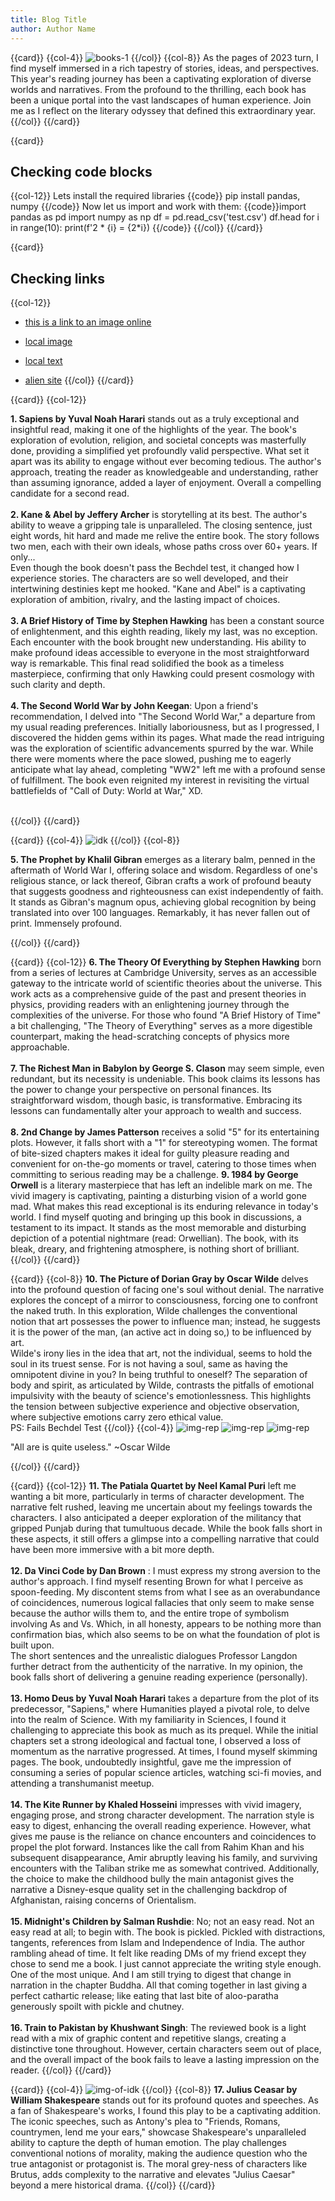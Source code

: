 ```yaml
---
title: Blog Title
author: Author Name
---
```


{{card}}
    {{col-4}}
        ![books-1](../assets/images/2023-books/books_01.png)
    {{/col}}
    {{col-8}}
        As the pages of 2023 turn, I find myself immersed in a rich tapestry of stories, ideas, and
                    perspectives. This year's reading journey has been a captivating exploration of diverse worlds and
                    narratives. From the profound to the thrilling, each book has been a unique portal into the vast
                    landscapes of human experience. Join me as I reflect on the literary odyssey that defined this
                    extraordinary year.
    {{/col}}
{{/card}}

{{card}}
    <h2>Checking code blocks</h2>
    {{col-12}}
        Lets install the required libraries
            {{code}} pip install pandas, numpy  {{/code}}
        Now let us import and work with them:
{{code}}import pandas as pd
import numpy as np
df = pd.read_csv('test.csv')
df.head
for i in range(10):
    print(f'2 * {i} = {2*i})            {{/code}}
    {{/col}}
{{/card}}

{{card}}
<h2>Checking links</h2>
{{col-12}}

- [this is a link to an image online](https://imgs.search.brave.com/-MLiGchwEDBCBoDZkQpeizvyViR_fJZ6gC9CiUEV-LA/rs:fit:860:0:0:0/g:ce/aHR0cHM6Ly9idXJz/dC5zaG9waWZ5Y2Ru/LmNvbS9waG90b3Mv/Y2F0LXBob3RvLWhk/LmpwZz93aWR0aD0x/MDAwJmZvcm1hdD1w/anBnJmV4aWY9MCZp/cHRjPTA)

- [local image](../assets/images/2022-books/book_1.jpg)

- [local text](../README.md)

- [alien site](https://analytics.google.com/analytics/web/?authuser=2#/p452255690/reports/reportinghub)
{{/col}}
{{/card}}


{{card}}
    {{col-12}}
    <p> **1. Sapiens by Yuval Noah Harari** stands out as a truly exceptional and insightful read, making it one of the highlights of the year. The book's exploration of evolution, religion, and societal concepts was masterfully done, providing a simplified yet profoundly valid perspective. What set it apart was its ability to engage without ever becoming tedious. The author's approach, treating the reader as knowledgeable and understanding, rather than assuming ignorance, added a layer of enjoyment. Overall a compelling candidate for a second read. <br><br>
    **2. Kane & Abel by Jeffery Archer** is storytelling at its best. The author's ability to weave a gripping tale is unparalleled. The closing sentence, just eight words, hit hard and made me relive the entire book. The story follows two men, each with their own ideals, whose paths cross over 60+ years. If only...<br>
    Even though the book doesn't pass the Bechdel test, it changed how I experience stories. The characters are so well developed, and their intertwining destinies kept me hooked. "Kane and Abel" is a captivating exploration of ambition, rivalry, and the lasting impact of choices.<br><br>
    **3. A Brief History of Time by Stephen Hawking** has been a constant source of enlightenment, and this eighth reading, likely my last, was no exception. Each encounter with the book brought new understanding. His ability to make profound ideas accessible to everyone in the most straightforward way is remarkable. This final read solidified the book as a timeless masterpiece, confirming that only Hawking could present cosmology with such clarity and depth.<br><br>
    **4. The Second World War by John Keegan**: Upon a friend's recommendation, I delved into "The Second World War," a departure from my usual reading preferences. Initially laboriousness, but as I progressed, I discovered the hidden gems within its pages. What made the read intriguing was the exploration of scientific advancements spurred by the war. While there were moments where the pace slowed, pushing me to eagerly anticipate what lay ahead, completing "WW2" left me with a profound sense of fulfillment. The book even reignited my interest in revisiting the virtual battlefields of "Call of Duty: World at War," XD.<br><br>
    </p>
    {{/col}}
{{/card}}

{{card}}
    {{col-4}}
    ![idk](../assets/images/2023-books/books_4.png)
    {{/col}}
    {{col-8}}
    <p>
    **5. The Prophet by Khalil Gibran** emerges as a literary balm, penned in the aftermath of World War I, offering solace and wisdom. Regardless of one's religious stance, or lack thereof, Gibran crafts a work of profound beauty that suggests goodness and righteousness can exist independently of faith. It stands as Gibran's magnum opus, achieving global recognition by being translated into over 100 languages. Remarkably, it has never fallen out of print. Immensely profound.
    </p>
    {{/col}}
{{/card}}

{{card}}
    {{col-12}}
    **6. The Theory Of Everything by Stephen Hawking** born from a series of lectures at Cambridge University, serves as an accessible gateway to the intricate world of scientific theories about the universe. This work acts as a comprehensive guide of the past and present theories in physics, providing readers with an enlightening journey through the complexities of the universe. For those who found "A Brief History of Time" a bit challenging, "The Theory of Everything" serves as a more digestible counterpart, making the head-scratching concepts of physics more approachable.<br><br>
    **7. The Richest Man in Babylon by George S. Clason** may seem simple, even redundant, but its necessity is undeniable. This book claims its lessons has the power to change your perspective on personal finances. Its straightforward wisdom, though basic, is transformative. Embracing its lessons can fundamentally alter your approach to wealth and success.<br><br>
    **8. 2nd Change by James Patterson** receives a solid "5" for its entertaining plots. However, it falls short with a "1" for stereotyping women. The format of bite-sized chapters makes it ideal for guilty pleasure reading and convenient for on-the-go moments or travel, catering to those times when committing to serious reading may be a challenge.
    **9. 1984 by George Orwell** is a literary masterpiece that has left an indelible mark on me. The vivid imagery is captivating, painting a disturbing vision of a world gone mad. What makes this read exceptional is its enduring relevance in today's world. I find myself quoting and bringing up this book in discussions, a testament to its impact. It stands as the most memorable and disturbing depiction of a potential nightmare (read: Orwellian). The book, with its bleak, dreary, and frightening atmosphere, is nothing short of brilliant.
    {{/col}}
{{/card}}

{{card}}
    {{col-8}}
    **10. The Picture of Dorian Gray by Oscar Wilde** delves into the profound question of facing one's soul without denial. The narrative explores the concept of a mirror to consciousness, forcing one to confront the naked truth. In this exploration, Wilde challenges the conventional notion that art possesses the power to influence man; instead, he suggests it is the power of the man, (an active act in doing so,) to be influenced by art.<br>
    Wilde's irony lies in the idea that art, not the individual, seems to hold the soul in its truest sense. For is not having a soul, same as having the omnipotent divine in you? In being truthful to oneself? The separation of body and spirit, as articulated by Wilde, contrasts the pitfalls of emotional impulsivity with the beauty of science's emotionlessness. This highlights the tension between subjective experience and objective observation, where subjective emotions carry zero ethical value.<br>
    PS: Fails Bechdel Test
    {{/col}}
    {{col-4}}
    ![img-rep](../assets/images/2023-books/books_05.png) 
    ![img-rep](../assets/images/2023-books/books_06.png) 
    ![img-rep](../assets/images/2023-books/books_07.png) 
    <p>"All are is quite useless." ~Oscar Wilde</p>
    {{/col}}
{{/card}}

{{card}}
    {{col-12}}
    **11. The Patiala Quartet by Neel Kamal Puri** left me wanting a bit more, particularly in terms of character development. The narrative felt rushed, leaving me uncertain about my feelings towards the characters. I also anticipated a deeper exploration of the militancy that gripped Punjab during that tumultuous decade. While the book falls short in these aspects, it still offers a glimpse into a compelling narrative that could have been more immersive with a bit more depth.<br><br>
    **12. Da Vinci Code by Dan Brown** : I must express my strong aversion to the author's approach. I find myself resenting Brown for what I perceive as spoon-feeding. My discontent stems from what I see as an overabundance of coincidences, numerous logical fallacies that only seem to make sense because the author wills them to, and the entire trope of symbolism involving As and Vs. Which, in all honesty, appears to be nothing more than confirmation bias, which also seems to be on what the foundation of plot is built upon.<br>
    The short sentences and the unrealistic dialogues Professor Langdon further detract from the authenticity of the narrative. In my opinion, the book falls short of delivering a genuine reading experience (personally).<br><br>
    **13. Homo Deus by Yuval Noah Harari** takes a departure from the plot of its predecessor, "Sapiens," where Humanities played a pivotal role, to delve into the realm of Science. With my familiarity in Sciences, I found it challenging to appreciate this book as much as its prequel. While the initial chapters set a strong ideological and factual tone, I observed a loss of momentum as the narrative progressed. At times, I found myself skimming pages. The book, undoubtedly insightful, gave me the impression of consuming a series of popular science articles, watching sci-fi movies, and attending a transhumanist meetup.<br><br>
    **14. The Kite Runner by Khaled Hosseini** impresses with vivid imagery, engaging prose, and strong character development. The narration style is easy to digest, enhancing the overall reading experience. However, what gives me pause is the reliance on chance encounters and coincidences to propel the plot forward. Instances like the call from Rahim Khan and his subsequent disappearance, Amir abruptly leaving his family, and surviving encounters with the Taliban strike me as somewhat contrived. Additionally, the choice to make the childhood bully the main antagonist gives the narrative a Disney-esque quality set in the challenging backdrop of Afghanistan, raising concerns of Orientalism.<br><br>
    **15. Midnight's Children by Salman Rushdie**: No; not an easy read. Not an easy read at all; to begin with. The book is pickled. Pickled with distractions, tangents, references from Islam and Independence of India. The author rambling ahead of time. It felt like reading DMs of my friend except they chose to send me a book. I just cannot appreciate the writing style enough. One of the most unique. And I am still trying to digest that change in narration in the chapter Buddha. All that coming together in last giving a perfect cathartic release; like eating that last bite of aloo-paratha generously spoilt with pickle and chutney.<br><br>
    **16. Train to Pakistan by Khushwant Singh**: The reviewed book is a light read with a mix of graphic content and repetitive slangs, creating a distinctive tone throughout. However, certain characters seem out of place, and the overall impact of the book fails to leave a lasting impression on the reader.
    {{/col}}
{{/card}}

{{card}}
    {{col-4}}
        ![img-of-idk](../assets/images/2023-books/books_03.png)
    {{/col}}
    {{col-8}}
        **17. Julius Ceasar by William Shakespeare** stands out for its profound quotes and speeches. As a fan of Shakespeare's works, I found this play to be a captivating addition. The iconic speeches, such as Antony's plea to "Friends, Romans, countrymen, lend me your ears," showcase Shakespeare's unparalleled ability to capture the depth of human emotion. The play challenges conventional notions of morality, making the audience question who the true antagonist or protagonist is. The moral grey-ness of characters like Brutus, adds complexity to the narrative and elevates "Julius Caesar" beyond a mere historical drama.
    {{/col}}
{{/card}}